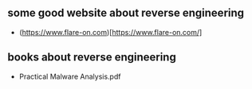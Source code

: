 ## some good website about reverse engineering

 - (https://www.flare-on.com)[https://www.flare-on.com/]
 
## books about reverse engineering

 - Practical Malware Analysis.pdf
